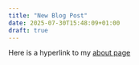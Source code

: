 ```yaml
---
title: "New Blog Post"
date: 2025-07-30T15:48:09+01:00
draft: true
---
```


Here is a hyperlink to my [about page](/about)